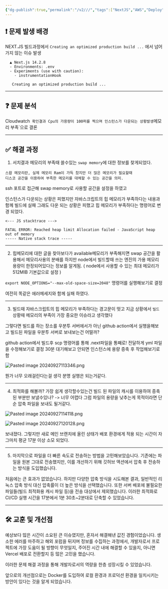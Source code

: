 ```yaml
---
{"dg-publish":true,"permalink":"/v2///","tags":["NextJS","AWS","Deploy","이슈"],"noteIcon":""}
---
```


## ❗ **문제 발생 배경** 

NEXT.JS 빌드과정에서 `Creating an optimized production build ...` 에서 넘어가지 않는 이슈 발생 

```
  ▲ Next.js 14.2.8
  - Environments: .env
  - Experiments (use with caution):
    · instrumentationHook

   Creating an optimized production build ...
```

---
## ❓ **문제 분석** 

Cloudwatch` 확인결과 Cpu의 가용량이 100퍼를 찍으며 인스턴스가 다운되는 상황발생`메모리 부족`으로 결론

---
## ✅ **해결 과정** 

1. 서치결과 메모리의 부족때 쓸수있는 `swap memory`에 대한 정보를 찾게되었다.

```
스왑 메모리란, 실제 메모리 Ram이 가득 찼지만 더 많은 메모리가 필요할때 
디스코 공간을 이용하여 부족한 메모리를 대체할 수 있는 공간을 의미.
```

ssh 포트로 접근해 swap memory로 사용할 공간을 설정을 하였고 

인스턴스가 다운되는 상황은 피했지만 자바스크립트의 힙 메모리가 부족하다는 내용과 함께 빌드에 실패 그래도 다운 되는 상황은 피했고 힙 메모리가 부족하다는 명령어로 변경 되었다.

```exe
<--- JS stacktrace --->

FATAL ERROR: Reached heap limit Allocation failed - JavaScript heap out of memory
----- Native stack trace -----
```

----

2. 힙메모리에 대한 글을 찾아보다가 available메모리가 부족해지면 swap 공간을 활용해서 메모리사용의 분배를 하지만 node에서 빌드할때 쓰는 엔진의 가용 메모리 용량이 한정되어있다는 정보를 알게됨. ( node에서 사용할 수 있는 최대 메모리가 512MIB 기본값으로 설정 )

`export NODE_OPTIONS="--max-old-space-size=2048"` 명령어를 실행해보기로 결정

여전히 똑같은 에러메세지와 함께 실패 하였다.

----

3. 빌드때 자바스크립트의 힙 메모리가 부족하다는 경고문이 떳고 지금 상황에서 `빌드`상황때 메모리의 부족이 가장 중요한 이슈라고 생각했다

그렇다면 빌드를 하는 장소를 우분투 서버에서가 아닌 github action에서 실행을해보고 빌드된 파일을 우분투 서버로 보내보는건 어떨까?

github action에서 빌드후 scp 명령어를 통해 .next파일을 통째로! 전달하게 yml 파일을 수정해보기로 결정
30분 대기해보고 안되면 인스턴스에 용량 증축 후 작업해보기로 함


![Pasted image 20240927113346.png](/img/user/%EC%9C%A0%ED%8B%B8%EB%A6%AC%ED%8B%B0/%EA%B0%9C%EB%B0%9C%EC%9E%90%EB%A3%8C%EC%82%AC%EC%A7%84/%EA%B0%9C%EB%B0%9C%EC%9E%90%EB%A3%8C%EC%82%AC%EC%A7%84/Pasted%20image%2020240927113346.png)

뭔가 너무 오래걸린다는걸 생각 분명 실행은 되는거같다.

----

4. 최적화를 해볼까? 가장 쉽게 생각할수있는건 빌드 된 파일의 캐시를 이용하여 증축된 부분만 보낼수있나? -> 너무 어렵다
그럼 파일의 용량을 낮추는게 목적이라면 단순 압축 파일을 보내도 될거같다.


![Pasted image 20240927114118.png](/img/user/%EC%9C%A0%ED%8B%B8%EB%A6%AC%ED%8B%B0/%EA%B0%9C%EB%B0%9C%EC%9E%90%EB%A3%8C%EC%82%AC%EC%A7%84/%EA%B0%9C%EB%B0%9C%EC%9E%90%EB%A3%8C%EC%82%AC%EC%A7%84/Pasted%20image%2020240927114118.png)

![Pasted image 20240927120128.png](/img/user/%EC%9C%A0%ED%8B%B8%EB%A6%AC%ED%8B%B0/%EA%B0%9C%EB%B0%9C%EC%9E%90%EB%A3%8C%EC%82%AC%EC%A7%84/%EA%B0%9C%EB%B0%9C%EC%9E%90%EB%A3%8C%EC%82%AC%EC%A7%84/Pasted%20image%2020240927120128.png)

보내졌다. 그렇지만 새로 메인 브랜치에 올린 상태가 배포 환경에게 적용 되는 시간이 자그마치 평균 17분 이상 소모 되었다.

---

5.  마지막으로 파일을 더 빠른 속도로 전송하는 방법을 고민해보았습니다. 기존에는 파일을 원본 그대로 전송했지만, 이를 개선하기 위해 깃허브 액션에서 압축 후 전송하는 방식을 도입했습니다.

처음에는 큰 효과가 없었습니다. 하지만 다양한 압축 방식을 시도해본 결과, 일반적인 리눅스 압축 방식 대신 압축률이 더 높은 방식을 선택했습니다. 또한 서버 배포에 불필요한 파일들(빌드 최적화용 캐시 파일 등)을 전송 대상에서 제외했습니다. 이러한 최적화로 CI/CD 실행 시간을 17분에서 1분 30초~2분대로 단축할 수 있었습니다.

---
## 🛠️ **교훈 및 개선점**

예상보다 많은 시간이 소요된 큰 이슈였지만, 혼자서 해결해낸 값진 경험이었습니다. 생소한 에러를 마주하고 해외 포럼을 뒤지며 정보를 수집하는 과정에서, 개발자로서 프로젝트에 가장 도움이 될 방향이 무엇일지, 주어진 시간 내에 해결할 수 있을지, 아니면 Vercel 배포로 전환할지 등 많은 고민을 했습니다.

이러한 문제 해결 과정을 통해 개발자로서의 역량을 한층 성장시킬 수 있었습니다.

앞으로의 개선점으로는 Docker를 도입하여 로컬 환경과 프로덕션 환경을 일치시키는 방안이 있다는 것을 알게 되었습니다.